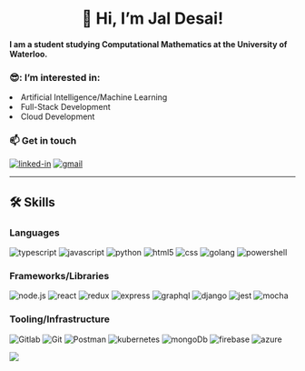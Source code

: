
<h1 align ="center">👋 Hi, I’m Jal Desai!</h1>
<h4> I am a student studying Computational Mathematics at the University of Waterloo.</h4>

<h3>😎: I’m interested in:</h3>
<li> Artificial Intelligence/Machine Learning </li>
<li> Full-Stack Development </li>
<li> Cloud Development </li>

<h3>📫 Get in touch</h3> 

[![linked-in](https://img.shields.io/badge/LinkedIn-0077B5?style=for-the-badge&logo=linkedin&logoColor=white)](https://www.linkedin.com/in/jal-desai-104580200/)
[![gmail](https://img.shields.io/badge/Gmail-D14836?style=for-the-badge&logo=Gmail&logoColor=white)](mailto:j9desai@uwaterloo)
_____________________________________________________________________________________________________________________________

## 🛠️ Skills

### Languages

![typescript](https://img.shields.io/badge/TypeScript-3178C6?style=for-the-badge&logo=typescript&logoColor=white)
![javascript](https://img.shields.io/badge/JavaScript-323330?style=for-the-badge&logo=javascript&logoColor=F7DF1E)
![python](https://img.shields.io/badge/Python-3776AB?style=for-the-badge&logo=python&logoColor=white)
![html5](https://img.shields.io/badge/HTML5-E34F26?style=for-the-badge&logo=html5&logoColor=white)
![css](https://img.shields.io/badge/CSS-239120?&style=for-the-badge&logo=css3&logoColor=white)
![golang](https://img.shields.io/badge/Go-00ADD8?style=for-the-badge&logo=go&logoColor=white)
![powershell](https://img.shields.io/badge/Powershell-2CA5E0?style=for-the-badge&logo=powershell&logoColor=white)

### Frameworks/Libraries

![node.js](https://img.shields.io/badge/Node.js-43853D?style=for-the-badge&logo=node.js&logoColor=white)
![react](https://img.shields.io/badge/React-20232A?style=for-the-badge&logo=react&logoColor=61DAFB)
![redux](https://img.shields.io/badge/Redux-593D88?style=for-the-badge&logo=redux&logoColor=white)
![express](https://img.shields.io/badge/Express.js-404D59?style=for-the-badge)
![graphql](https://img.shields.io/badge/GraphQL-E434AA?style=for-the-badge&logo=graphql&logoColor=white)
![django](https://img.shields.io/badge/Django-092E20?style=for-the-badge&logo=django&logoColor=white)
![jest](https://img.shields.io/badge/Jest-323330?style=for-the-badge&logo=Jest&logoColor=whit)
![mocha](https://img.shields.io/badge/mocha.js-323330?style=for-the-badge&logo=mocha&logoColor=Brown)

### Tooling/Infrastructure
![Gitlab](https://img.shields.io/badge/GitLab-330F63?style=for-the-badge&logo=gitlab&logoColor=white)
![Git](https://img.shields.io/badge/GIT-E44C30?style=for-the-badge&logo=git&logoColor=white)
![Postman](https://img.shields.io/badge/Postman-FF6C37?style=for-the-badge&logo=postman&logoColor=white)
![kubernetes](https://img.shields.io/badge/kubernetes-%23326ce5.svg?style=for-the-badge&logo=kubernetes&logoColor=white)
![mongoDb](https://img.shields.io/badge/MongoDB-4EA94B?style=for-the-badge&logo=mongodb&logoColor=white)
![firebase](https://img.shields.io/badge/Firebase-039BE5?style=for-the-badge&logo=Firebase&logoColor=white)
![azure](https://img.shields.io/badge/Microsoft_Azure-0089D6?style=for-the-badge&logo=microsoft-azure&logoColor=white)

![](https://komarev.com/ghpvc/?username=jal2003&label=Profile%20Visits&color=blue&style=for-the-badge)





